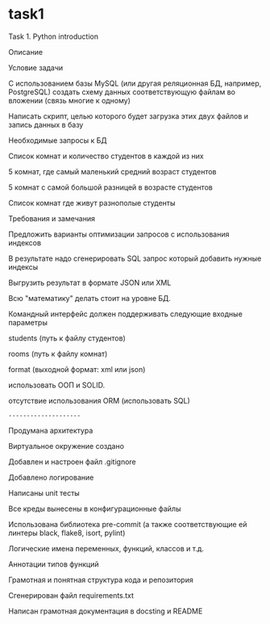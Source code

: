 # task1
Task 1. Python introduction


Описание

Условие задачи

С использованием базы MySQL (или другая реляционная БД, например, PostgreSQL) создать схему данных соответствующую файлам во вложении (связь многие к одному)

Написать скрипт, целью которого будет загрузка этих двух файлов и запись данных в базу

Необходимые запросы к БД

Список комнат и количество студентов в каждой из них

5 комнат, где самый маленький средний возраст студентов

5 комнат с самой большой разницей в возрасте студентов

Список комнат где живут разнополые студенты

Требования и замечания

Предложить варианты оптимизации запросов с использования индексов

В результате надо сгенерировать SQL запрос который добавить нужные индексы

Выгрузить результат в формате JSON или XML

Всю "математику" делать стоит на уровне БД.

Командный интерфейс должен поддерживать следующие входные параметры

students (путь к файлу студентов)

rooms (путь к файлу комнат)

format (выходной формат: xml или json)

использовать ООП и SOLID.

отсутствие использования ORM (использовать SQL)

	--------------------
Продумана архитектура

Виртуальное окружение создано

Добавлен и настроен файл .gitignore

Добавлено логирование

Написаны unit тесты

Все креды вынесены в конфигурационные файлы

Использована библиотека pre-commit (а также соответствующие ей линтеры black, flake8, isort, pylint)

Логические имена переменных, функций, классов и т.д.

Аннотации типов функций

Грамотная и понятная структура кода и репозитория

Сгенерирован файл requirements.txt

Написан грамотная документация в docsting и README
